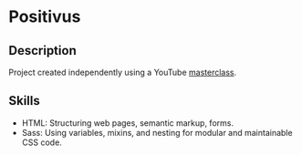 # Positivus

## Description

Project created independently using a YouTube [masterclass](https://www.youtube.com/watch?v=ae_ijNJ38zM).

## Skills

- HTML: Structuring web pages, semantic markup, forms. 
- Sass: Using variables, mixins, and nesting for modular and maintainable CSS code.  